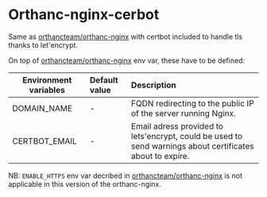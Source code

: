 <!--
SPDX-FileCopyrightText: 2022 - 2024 Orthanc Team SRL <info@orthanc.team>

SPDX-License-Identifier: CC0-1.0
-->

# Orthanc-nginx-cerbot

Same as [orthancteam/orthanc-nginx](https://hub.docker.com/r/orthancteam/orthanc-nginx) with certbot included to handle tls thanks to let'encrypt.

On top of [orthancteam/orthanc-nginx](https://hub.docker.com/r/orthancteam/orthanc-nginx) env var, these have to be defined:


| Environment variables      | Default value                              | Description                                                                                                     |
|----------------------------|:-------------------------------------------|:----------------------------------------------------------------------------------------------------------------|
| DOMAIN_NAME                | -                                          | FQDN redirecting to the public IP of the server running Nginx.                                                  |
| CERTBOT_EMAIL              | -                                          | Email adress provided to lets'encrypt, could be used to send warnings about certificates about to expire.       |

NB: `ENABLE_HTTPS` env var decribed in [orthancteam/orthanc-nginx](https://hub.docker.com/r/orthancteam/orthanc-nginx) is not applicable in this version of the orthanc-nginx.